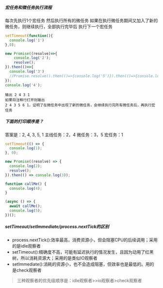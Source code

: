 
##### 宏任务和微任务执行流程
每次先执行1个宏任务
然后执行所有的微任务
如果在执行微任务期间又加入了新的微任务，则继续执行，全部执行完毕后
执行下一个宏任务

~~~javascript
setTimeout(function(){
  console.log('1')
},0);

new Promise((resolve)=>{
    console.log('2');
    resolve();
}).then(()=>{
  console.log('3')
  //Promise.resolve().then(()=>{console.log('5')}).then(()=>{console.log('6')});  
});
console.log('4');
~~~

~~~
输出 2 4 3 1
如果将注释行打开则输出
2 4 3 5 6 1，证明了在微任务中出现了新的微任务，会继续执行完所有微任务后，再执行宏任务

~~~


##### 下面的打印顺序是？
答案是：2, 4, 3, 5, 1
主线任务：2，4 
微任务：3，5 
宏任务：1
~~~javascript
setTimeout(() => {
  console.log(1);
}, 0);

new Promise((resolve) => {
  console.log(2);
  resolve();
}).then(() => console.log(3));

function callMe() {
  console.log(4);
}

(async () => {
  await callMe();
  console.log(5);
})();
~~~


##### setTimeout/setImmediate/process.nextTick的区别

* process.nextTick():效率最高，消费资源小，但会阻塞CPU的后续调用；采用的是idle观察者
* setTimeout():精确度不高，可能有延迟执行的情况发生，且因为动用了红黑树，所以消耗资源大；采用的是类似IO观察者
* setImmediate():消耗的资源小，也不会造成阻塞，但效率也是最低的。用的是check观察者

> 三种观察者的优先级顺序是：idle观察者>>io观察者>check观察者